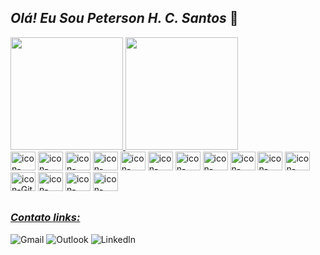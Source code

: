 
## _Olá! Eu Sou Peterson H. C. Santos_  👋

<div>
  <a href="https://github.com/PetersonPHC">
  <img height="180em" src="https://github-readme-stats.vercel.app/api?username=PetersonPHC&show_icons=true&theme=chartreuse-dark&in"/>
  <img height="180em" src="https://github-readme-stats.vercel.app/api/top-langs/?username=PetersonPHC&layout=compact&langs_count=16&theme=chartreuse-dark"/>
</div>
  
<div style="display: inline-block">
  <img aling="center" alt="icon-HTML" height="30" width="40" src="https://cdn.jsdelivr.net/gh/devicons/devicon@latest/icons/html5/html5-original-wordmark.svg" />
  <img aling="center" alt="icon-CSS" height="30" width="40" src="https://cdn.jsdelivr.net/gh/devicons/devicon@latest/icons/css3/css3-original-wordmark.svg" />
  <img aling="center" alt="icon-Java" height="30" width="40" src="https://cdn.jsdelivr.net/gh/devicons/devicon@latest/icons/java/java-original-wordmark.svg" />          
  <img aling="center" alt="icon-Spring" height="30" width="40" src="https://cdn.jsdelivr.net/gh/devicons/devicon@latest/icons/spring/spring-original.svg" />
  <img aling="center" alt="icon-CSharp" height="30" width="40" src="https://cdn.jsdelivr.net/gh/devicons/devicon@latest/icons/csharp/csharp-original.svg" />
  <img aling="center" alt="icon-dotNet" height="30" width="40" src="https://github.com/PetersonPHC/PetersonPHC/assets/107315053/5a8518de-5a79-4b16-922c-73a73b459dec" />
  <img aling="center" alt="icon-MySQL" height="30" width="40" src="https://cdn.jsdelivr.net/gh/devicons/devicon@latest/icons/mysql/mysql-original-wordmark.svg" />
  <img aling="center" alt="icon-Python" height="30" width="40" src="https://cdn.jsdelivr.net/gh/devicons/devicon@latest/icons/python/python-original.svg" />
  <img aling="center" alt="icon-Kotlin" height="30" width="40" src="https://cdn.jsdelivr.net/gh/devicons/devicon@latest/icons/kotlin/kotlin-original.svg" />
  <img aling="center" alt="icon-JavaScript" height="30" width="40" src="https://cdn.jsdelivr.net/gh/devicons/devicon@latest/icons/javascript/javascript-original.svg" />
  <img aling="center" alt="icon-Android" height="30" width="40" src="https://cdn.jsdelivr.net/gh/devicons/devicon@latest/icons/android/android-plain.svg" />
  <img aling="center" alt="icon-Git" height="30" width="40" src="https://cdn.jsdelivr.net/gh/devicons/devicon@latest/icons/git/git-original.svg" />
  <img aling="center" alt="icon-Docker" height="30" width="40" src="https://cdn.jsdelivr.net/gh/devicons/devicon@latest/icons/docker/docker-plain.svg" />   
  <img aling="center" alt="icon-Debian" height="30" width="40" src="https://cdn.jsdelivr.net/gh/devicons/devicon@latest/icons/debian/debian-original-wordmark.svg" />
  <img aling="right" alt="icon-Linux" height="30" width="40" src="https://cdn.jsdelivr.net/gh/devicons/devicon@latest/icons/linux/linux-original.svg" />
</div>

##
### _Contato links:_
<div style="text-align: left">
  <a href"petersonhenrychaia@gmail.com"> <img alt="Gmail" target"_blank" src="https://img.shields.io/badge/Gmail-D14836?style=for-the-badge&logo=gmail&logoColor=white"> </a>
  <a href"petersonhenryque@hotmail.com"> <img alt="Outlook" target"_blank" src="https://img.shields.io/badge/Microsoft_Outlook-0078D4?style=for-the-badge&logo=microsoft-outlook&logoColor=white"> </a>
  <a href"https://www.linkedin.com/in/peterson-chaia-desenvolvedor/"> <img alt="Linkedln" target"_blank" src="https://img.shields.io/badge/LinkedIn-0077B5?style=for-the-badge&logo=linkedin&logoColor=white"> </a>
  
</div>
